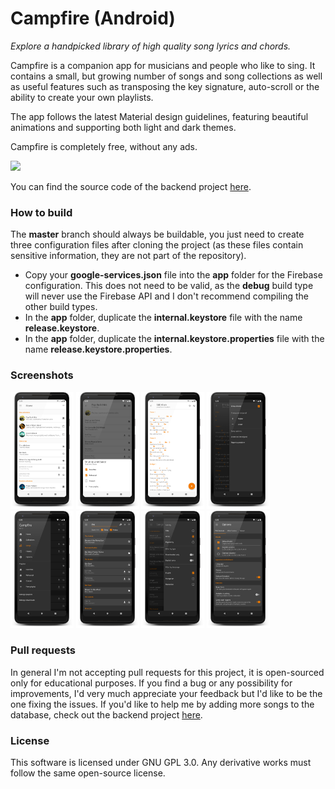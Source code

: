 # Campfire (Android)
*Explore a handpicked library of high quality song lyrics and chords.*

Campfire is a companion app for musicians and people who like to sing. It contains a small, but growing number of songs and song collections as well as useful features such as transposing the key signature, auto-scroll or the ability to create your own playlists.

The app follows the latest Material design guidelines, featuring beautiful animations and supporting both light and dark themes. 

Campfire is completely free, without any ads.

[<img src="https://play.google.com/intl/en_us/badges/images/badge_new.png" />](https://play.google.com/store/apps/details?id=com.pandulapeter.campfire)

You can find the source code of the backend project [here](https://github.com/pandulapeter/campfire-backend).

### How to build
The **master** branch should always be buildable, you just need to create three configuration files after cloning the project (as these files contain sensitive information, they are not part of the repository).

*  Copy your **google-services.json** file into the **app** folder for the Firebase configuration. This does not need to be valid, as the **debug** build type will never use the Firebase API and I don't recommend compiling the other build types.
*  In the **app** folder, duplicate the **internal.keystore** file with the name **release.keystore**.
*  In the **app** folder, duplicate the **internal.keystore.properties** file with the name **release.keystore.properties**.

### Screenshots
<img src="screenshots/01.png" width="20%" /> <img src="screenshots/02.png" width="20%" />
<img src="screenshots/03.png" width="20%" /> <img src="screenshots/04.png" width="20%" />
<img src="screenshots/05.png" width="20%" /> <img src="screenshots/06.png" width="20%" />
<img src="screenshots/07.png" width="20%" /> <img src="screenshots/08.png" width="20%" />

### Pull requests
In general I'm not accepting pull requests for this project, it is open-sourced only for educational purposes. If you find a bug or any possibility for improvements, I'd very much appreciate your feedback but I'd like to be the one fixing the issues. If you'd like to help me by adding more songs to the database, check out the backend project [here](https://github.com/pandulapeter/campfire-backend).
 
### License
This software is licensed under GNU GPL 3.0. Any derivative works must follow the same open-source license. 